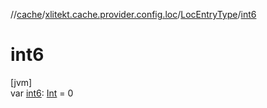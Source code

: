 //[cache](../../../index.md)/[xlitekt.cache.provider.config.loc](../index.md)/[LocEntryType](index.md)/[int6](int6.md)

# int6

[jvm]\
var [int6](int6.md): [Int](https://kotlinlang.org/api/latest/jvm/stdlib/kotlin/-int/index.html) = 0
